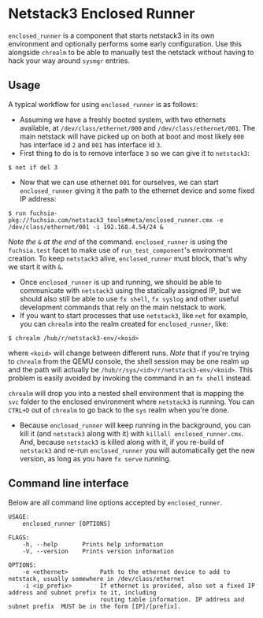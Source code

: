 # Netstack3 Enclosed Runner

`enclosed_runner` is a component that starts netstack3 in its own environment
and optionally performs some early configuration.
Use this alongside `chrealm` to be able to manually test the netstack without
having to hack your way around `sysmgr` entries.

## Usage

A typical workflow for using `enclosed_runner` is as follows:
* Assuming we have a freshly booted system, with two ethernets available, at
  `/dev/class/ethernet/000` and `/dev/class/ethernet/001`. The main netstack
  will have picked up on both at boot and most likely `000` has interface id `2`
  and `001` has interface id `3`.
* First thing to do is to remove interface `3` so we can give it to `netstack3`:
```
$ net if del 3
```
* Now that we can use ethernet `001` for ourselves, we can start `enclosed_runner` giving it
the path to the ethernet device and some fixed IP address:
```
$ run fuchsia-pkg://fuchsia.com/netstack3_tools#meta/enclosed_runner.cmx -e /dev/class/ethernet/001 -i 192.168.4.54/24 &
```
*Note the `&` at the end* of the command. `enclosed_runner` is using the
`fuchsia.test` facet to make use of `run_test_component`'s environment creation.
To keep `netstack3` alive, `enclosed_runner` must block, that's why we start it
with `&`.
* Once `enclosed_runner` is up and running, we should be able to communicate
  with `netstack3` using the statically assigned IP, but we should also still be
  able to use `fx shell`, `fx syslog` and other useful development commands that
  rely on the main netstack to work.
* If you want to start processes that use `netstack3`, like `net` for
  example, you can `chrealm` into the realm created for `enclosed_runner`, like:
```
$ chrealm /hub/r/netstack3-env/<koid>
```
where `<koid>` will change between different runs. *Note* that if you're trying
to `chrealm` from the QEMU console, the shell session may be one realm up and
the path will actually be `/hub/r/sys/<id>/r/netstack3-env/<koid>`. This problem
is easily avoided by invoking the command in an `fx shell` instead.

`chrealm` will drop you into a nested shell environment that is mapping the
`svc` folder to the enclosed environment where `netstack3` is running. You can
`CTRL+D` out of `chrealm` to go back to the `sys` realm when you're done.

* Because `enclosed_runner` will keep running in the background, you can kill it
  (and `netstack3` along with it) with `killall enclosed_runner.cmx`. And,
  because `netstack3` is killed along with it, if you re-build of `netstack3`
  and re-run `enclosed_runner` you will automatically get the new version, as
  long as you have `fx serve` running.


## Command line interface

Below are all command line options accepted by `enclosed_runner`.

```
USAGE:
    enclosed_runner [OPTIONS]

FLAGS:
    -h, --help       Prints help information
    -V, --version    Prints version information

OPTIONS:
    -e <ethernet>         Path to the ethernet device to add to netstack, usually somewhere in /dev/class/ethernet
    -i <ip_prefix>        If ethernet is provided, also set a fixed IP address and subnet prefix to it, including
                          routing table information. IP address and subnet prefix  MUST be in the form [IP]/[prefix].
```
